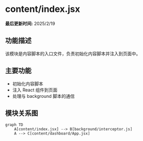 # content/index.jsx

**最后更新时间:** 2025/2/19

## 功能描述

该模块是内容脚本的入口文件，负责初始化内容脚本并注入到页面中。

## 主要功能

- 初始化内容脚本
- 注入 React 组件到页面
- 处理与 background 脚本的通信

## 模块关系图

```mermaid
graph TD
    A[content/index.jsx] --> B[background/interceptor.js]
    A --> C[content/dashboard/App.jsx]
```
